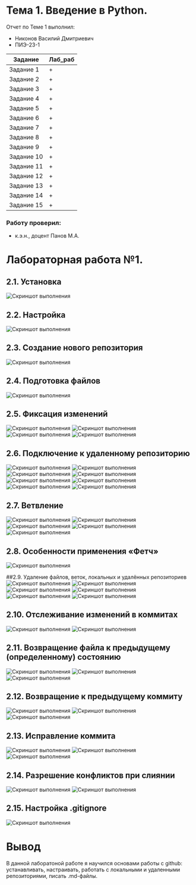 # Тема 1. Введение в Python.
Отчет по Теме 1 выполнил:

* Никонов Василий Дмитриевич 
* ПИЭ-23-1

| Задание | Лаб_раб |
|---|---|
| Задание 1 | + | 
| Задание 2 | + | 
| Задание 3 | + | 
| Задание 4 | + | 
| Задание 5 | + | 
| Задание 6 | + | 
| Задание 7 | + | 
| Задание 8 | + | 
| Задание 9 | + | 
| Задание 10 | + |
| Задание 11 | + |
| Задание 12 | + |
| Задание 13 | + |
| Задание 14 | + |
| Задание 15 | + |

### Работу проверил:
* к.э.н., доцент Панов М.А.
# Лабораторная работа №1.  
## 2.1. Установка
![Скриншот выполнения](/images/Задание1.png)

## 2.2. Настройка
![Скриншот выполнения](/images/Задание2.png)

## 2.3. Создание нового репозитория
![Скриншот выполнения](/images/Задание3.png)

## 2.4. Подготовка файлов
![Скриншот выполнения](/images/Задание4.png)

## 2.5. Фиксация изменений
![Скриншот выполнения](/images/Задание5.png)
![Скриншот выполнения](/images/задание5_1.png)
![Скриншот выполнения](/images/Задание5_2.png)
![Скриншот выполнения](/images/Задание5_3.png)

## 2.6. Подключение к удаленному репозиторию
![Скриншот выполнения](/images/задание6.png)
![Скриншот выполнения](/images/Задание6_1.png)
![Скриншот выполнения](/images/Задание6_2.png)
![Скриншот выполнения](/images/Задание6_3.png)
![Скриншот выполнения](/images/Задание6_4.png)
![Скриншот выполнения](/images/Задание6_5.png)
![Скриншот выполнения](/images/Задание6_6.png)
![Скриншот выполнения](/images/задание6_7.png)

## 2.7. Ветвление
![Скриншот выполнения](/images/задание7.png)
![Скриншот выполнения](/images/задание7_1.png)
![Скриншот выполнения](/images/Задание7_2.png)
![Скриншот выполнения](/images/задание7_3.png)
![Скриншот выполнения](/images/Задание7_4.png)

## 2.8. Особенности применения «Фетч»
![Скриншот выполнения](/images/Задание8.png)

##2.9. Удаление файлов, веток, локальных и удалённых репозиториев
![Скриншот выполнения](/images/Задание9.png)
![Скриншот выполнения](/images/Задание9_1.png)
![Скриншот выполнения](/images/Задание9_2.png)
![Скриншот выполнения](/images/Задание9_3.png)
![Скриншот выполнения](/images/Задание9_4.png)
![Скриншот выполнения](/images/Задание9_5.png)

## 2.10. Отслеживание изменений в коммитах
![Скриншот выполнения](/images/задание10.png)
![Скриншот выполнения](/images/задание10_1.png)

## 2.11. Возвращение файла к предыдущему (определенному) состоянию
![Скриншот выполнения](/images/Задание11.png)
![Скриншот выполнения](/images/Задание11_1.png)
![Скриншот выполнения](/images/Задание11_2.png)

## 2.12. Возвращение к предыдущему коммиту
![Скриншот выполнения](/images/Задание12.png)
![Скриншот выполнения](/images/Задание12_1.png)
![Скриншот выполнения](/images/Задание12_2.png)

## 2.13. Исправление коммита
![Скриншот выполнения](/images/Задание13.png)
![Скриншот выполнения](/images/Задание13_1.png)
![Скриншот выполнения](/images/Задание13_2.png)

## 2.14. Разрешение конфликтов при слиянии
![Скриншот выполнения](/images/Задание14.png)
![Скриншот выполнения](/images/Задание14_1.png)

## 2.15. Настройка .gitignore
![Скриншот выполнения](/images/Задание15.png)

# Вывод 
В данной лаборатоной работе я научился основами работы с github: устанавливать, настраивать, работать с локальными и удаленными репозиториями, писать .md-файлы. 
